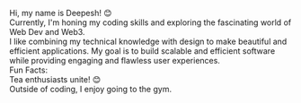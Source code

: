 Hi, my name is Deepesh! 😊
<br>
Currently, I'm honing my coding skills and exploring the fascinating world of Web Dev and Web3.
<br>
I like combining my technical knowledge with design to make beautiful and efficient applications. My goal is to build scalable and efficient software while providing engaging and flawless user experiences.
<br>
Fun Facts:<br>
Tea enthusiasts unite! 😊<br>
Outside of coding, I enjoy going to the gym.<br>

